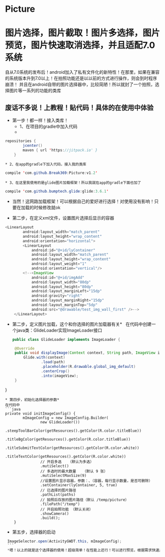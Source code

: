 # Picture
图片选择，图片截取！图片多选择，图片预览，图片快速取消选择，并且适配7.0系统
==============================
自从7.0系统的发布后！android加入了私有文件化的新特性！在那里，如果在兼容的系统版本升到7.0以上！在拍照功能还是以以前的方式进行操作，则会到时程序崩溃！
并且在android自带的图片选择器中，比较简陋！所以就封了一个拍照，选择图片等一系列的功能的类库

废话不多说！上教程！贴代码！具体的在使用中体验
---------------------------
* 第一步！都一样！接入类库！
	* 1、在项目的gradle中加入代码
	* 
```java
repositories {
        jcenter()
        maven { url 'https://jitpack.io' }
    }
```
	* 2、在app的gradle下加入代码，接入我的类库
```java
compile 'com.github.Break369:Picture:v1.2'
```
	* 3、在这里我使用的是glide图片加载框架！所以我就在app的gradle下面也加了
```java
compile 'com.github.bumptech.glide:glide:3.6.1'
```
 *  当然！这网路加载框架！可以根据自己的爱好进行选择！对使用没有影响！只要在加载的时候修改就ok

* 第二步，在定义xml文件，设置图片选择后显示的容器
```java
<LinearLayout
        android:layout_width="match_parent"
        android:layout_height="wrap_content"
        android:orientation="horizontal">
        <LinearLayout
            android:id="@+id/lyContainer"
            android:layout_width="match_parent"
            android:layout_height="wrap_content"
            android:layout_weight="1"
            android:orientation="vertical"/>
        <!--<ImageView
            android:id="@+id/imgAdd"
            android:layout_width="80dp"
            android:layout_height="80dp"
            android:layout_marginLeft="15dp"
            android:gravity="right"
            android:layout_marginRight="15dp"
            android:layout_marginTop="5dp"
            android:src="@drawable/test_img_wall_first" />-->
    </LinearLayout>
 ```
* 第二步，定义图片加载，这个和你选择的图片加载器有关*
   在代码中创建一个java类：GlideLoader实现ImageLoader接口
   ```java
   public class GlideLoader implements ImageLoader {

	@Override
    public void displayImage(Context context, String path, ImageView imageView) {
        Glide.with(context)
                .load(path)
                .placeholder(R.drawable.global_img_default)
                .centerCrop()
                .into(imageView);
    }

}
```
* 第四步，初始化选择器的参数*
在代码中
```java
private void initImageConfig() {
        mImageConfig = new ImageConfig.Builder(
                new GlideLoader())
                .steepToolBarColor(getResources().getColor(R.color.titleBlue))
                .titleBgColor(getResources().getColor(R.color.titleBlue))
                .titleSubmitTextColor(getResources().getColor(R.color.white))
                .titleTextColor(getResources().getColor(R.color.white))
                // 开启多选   （默认为多选）
                .mutiSelect()
                // 多选时的最大数量   （默认 9 张）
                .mutiSelectMaxSize(9)
                //设置图片显示容器，参数：、（容器，每行显示数量，是否可删除）
                .setContainer(lyContainer, 5, true)
                // 已选择的图片路径
                .pathList(paths)
                // 拍照后存放的图片路径（默认 /temp/picture）
                .filePath("/temp")
                // 开启拍照功能 （默认关闭）
                .showCamera()
                .build();
    }
```
* 第五步，选择器的启动
 ```java
  ImageSelector.open(ActivityGWDT.this, mImageConfig);
  ```
  *嗯！以上的就是这个选择器的使用！超级简单！在性能上还行！可以进行预览，根据需求快速反选等等操作，详细浏览等等操作
   


